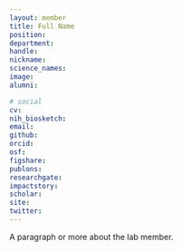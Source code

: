 ```yaml
---
layout: member
title: Full Name
position:
department:
handle:
nickname:
science_names:
image:
alumni:

# social
cv:
nih_biosketch:
email:
github:
orcid:
osf:
figshare:
publons:
researchgate:
impactstory:
scholar:
site:
twitter:
---
```

A paragraph or more about the lab member.

